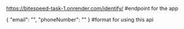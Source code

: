 https://bitespeed-task-1.onrender.com/identify/   #endpoint for the app

{
"email": "",
"phoneNumber": ""
}    #format for using this api
